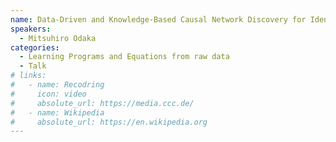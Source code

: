 ```yaml
---
name: Data-Driven and Knowledge-Based Causal Network Discovery for Identifying Differential Equations
speakers:
  - Mitsuhiro Odaka
categories:
  - Learning Programs and Equations from raw data
  - Talk
# links:
#   - name: Recodring
#     icon: video
#     absolute_url: https://media.ccc.de/
#   - name: Wikipedia
#     absolute_url: https://en.wikipedia.org
---
```

